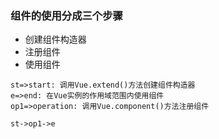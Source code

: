 ### 组件的使用分成三个步骤
- 创建组件构造器
- 注册组件
- 使用组件

```flow
st=>start: 调用Vue.extend()方法创建组件构造器
e=>end: 在Vue实例的作用域范围内使用组件
op1=>operation: 调用Vue.component()方法注册组件

st->op1->e
```


